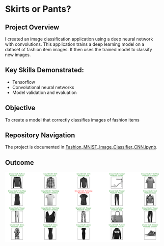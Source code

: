 # Skirts or Pants?

## Project Overview
I created an image classification application using a deep neural network with convolutions. This application trains a deep learning model on a dataset of fashion item images. It then uses the trained model to classify new images.

## Key Skills Demonstrated:
* Tensorflow
* Convolutional neural networks
* Model validation and evaluation

## Objective
To create a model that correctly classifies images of fashion items

## Repository Navigation
The project is documented in [Fashion_MNIST_Image_Classifier_CNN.ipynb](https://github.com/toluwee/Classifying-Fashion-MNIST-Dataset-with-CNN-Deep-Learning/blob/master/Fashion_MNIST_Image_Classifier_CNN.ipynb). 

## Outcome
![](Output.png)
